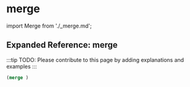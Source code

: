 # merge

import Merge from './_merge.md';

<Merge />

## Expanded Reference: merge

:::tip
TODO: Please contribute to this page by adding explanations and examples
:::

```lisp
(merge )
```
